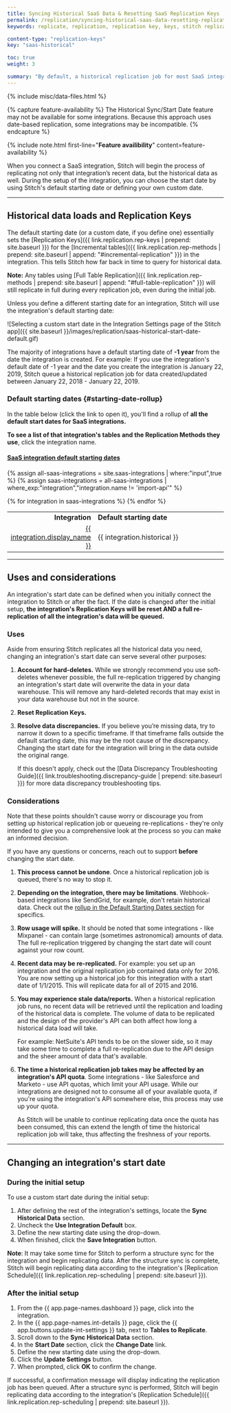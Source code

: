 ```yaml
---
title: Syncing Historical SaaS Data & Resetting SaaS Replication Keys
permalink: /replication/syncing-historical-saas-data-resetting-replication-keys
keywords: replicate, replication, replication key, keys, stitch replicates data, rp, saas, historical data, reset bookmark, reset replication key

content-type: "replication-keys"
key: "saas-historical"

toc: true
weight: 3

summary: "By default, a historical replication job for most SaaS integrations will go back one year. While the Start Date setting allows you to define historical data loads, it can also reset an integration's Replication Keys when you need to re-replicate data."
---
```

{% include misc/data-files.html %}

{% capture feature-availability %}
The Historical Sync/Start Date feature may not be available for some integrations. Because this approach uses date-based replication, some integrations may be incompatible.
{% endcapture %}

{% include note.html first-line="**Feature availibility**" content=feature-availability %}

When you connect a SaaS integration, Stitch will begin the process of replicating not only that integration’s recent data, but the historical data as well. During the setup of the integration, you can choose the start date by using Stitch's default starting date or defining your own custom date. 

---

## Historical data loads and Replication Keys

The default starting date (or a custom date, if you define one) essentially sets the [Replication Keys]({{ link.replication.rep-keys | prepend: site.baseurl }}) for the [Incremental tables]({{ link.replication.rep-methods | prepend: site.baseurl | append: "#incremental-replication" }}) in the integration. This tells Stitch how far back in time to query for historical data.

**Note:** Any tables using [Full Table Replication]({{ link.replication.rep-methods | prepend: site.baseurl | append: "#full-table-replication" }}) will still replicate in full during every replication job, even during the initial job.

Unless you define a different starting date for an integration, Stitch will use the integration's default starting date:

![Selecting a custom start date in the Integration Settings page of the Stitch app]({{ site.baseurl }}/images/replication/saas-historical-start-date-default.gif)

The majority of integrations have a default starting date of **-1 year** from the date the integration is created. For example: If you use the integration's default date of -1 year and the date you create the integration is January 22, 2019, Stitch queue a historical replication job for data created/updated between January 22, 2018 - January 22, 2019.

### Default starting dates {#starting-date-rollup}

In the table below (click the link to open it), you'll find a rollup of **all the default start dates for SaaS integrations.**

**To see a list of that integration's tables and the Replication Methods they use**, click the integration name.

<div class="panel-group" id="accordion">
<div class="panel panel-default">
<div class="panel-heading">
<h4 class="panel-title" id="starting-date-rollup">
<a class="noCrossRef accordion-toggle" data-toggle="collapse" data-parent="#accordion" href="#collapseOne">SaaS integration default starting dates</a>
</h4>
</div>
<div id="collapseOne" class="panel-collapse collapse noCrossRef">
<div class="panel-body">

{% assign all-saas-integrations = site.saas-integrations | where:"input",true %}
{% assign saas-integrations = all-saas-integrations | where_exp:"integration","integration.name != 'import-api'" %}

<table class="attribute-list">
<tr>
<td width="35%; fixed" align="right">
<strong>Integration</strong>
</td>
<td>
<strong>Default starting date</strong>
</td>
</tr>
{% for integration in saas-integrations %}
<tr>
<td width="35%; fixed" align="right">
<a href="{{ integration.url | prepend: site.baseurl | append: "#schema" }}">{{ integration.display_name }}</a>
</td>
<td>
{{ integration.historical }}
</td>
</tr>
{% endfor %}
</table>


</div>
</div>
</div>
</div>

--- 

## Uses and considerations

An integration's start date can be defined when you initially connect the integration to Stitch or after the fact. If the date is changed after the initial setup, **the integration's Replication Keys will be reset AND a full re-replication of all the integration's data will be queued.**

### Uses 

Aside from ensuring Stitch replicates all the historical data you need, changing an integration's start date can serve several other purposes:

1. **Account for hard-deletes.** While we strongly recommend you use soft-deletes whenever possible, the full re-replication triggered by changing an integration's start date will overwrite the data in your data warehouse. This will remove any hard-deleted records that may exist in your data warehouse but not in the source.
2. **Reset Replication Keys.** 
2. **Resolve data discrepancies.** If you believe you’re missing data, try to narrow it down to a specific timeframe. If that timeframe falls outside the default starting date, this may be the root cause of the discrepancy. Changing the start date for the integration will bring in the data outside the original range.

   If this doesn't apply, check out the [Data Discrepancy Troubleshooting Guide]({{ link.troubleshooting.discrepancy-guide | prepend: site.baseurl }}) for more data discrepancy troubleshooting tips.

### Considerations

Note that these points shouldn't cause worry or discourage you from setting up historical replication job or queueing re-replications - they're only intended to give you a comprehensive look at the process so you can make an informed decision.

If you have any questions or concerns, reach out to support **before** changing the start date.

1. **This process cannot be undone**. Once a historical replication job is queued, there's no way to stop it.
2. **Depending on the integration, there may be limitations**. Webhook-based integrations like SendGrid, for example, don't retain historical data. Check out the [rollup in the Default Starting Dates section](#starting-date-rollup) for specifics.
3. **Row usage will spike.** It should be noted that some integrations - like Mixpanel - can contain large (sometimes astronomical) amounts of data. The full re-replication triggered by changing the start date will count against your row count.
4. **Recent data may be re-replicated.** For example: you set up an integration and the original replication job contained data only for 2016. You are now setting up a historical job for this integration with a start date of 1/1/2015. This will replicate data for all of 2015 and 2016.
5. **You may experience stale data/reports.** When a historical replication job runs, no recent data will be retrieved until the replication and loading of the historical data is complete. The volume of data to be replicated and the design of the provider's API can both affect how long a historical data load will take.

   For example: NetSuite's API tends to be on the slower side, so it may take some time to complete a full re-replication due to the API design and the sheer amount of data that's available.
6. **The time a historical replication job takes may be affected by an integration's API quota**. Some integrations - like Salesforce and Marketo - use API quotas, which limit your API usage. While our integrations are designed not to consume all of your available quota, if you're using the integration's API somewhere else, this process may use up your quota.

   As Stitch will be unable to continue replicating data once the quota has been consumed, this can extend the length of time the historical replication job will take, thus affecting the freshness of your reports.

---

## Changing an integration's start date

### During the initial setup

To use a custom start date during the initial setup:

1. After defining the rest of the integration's settings, locate the **Sync Historical Data** section.
2. Uncheck the **Use Integration Default** box.
3. Define the new starting date using the drop-down.
4. When finished, click the **Save Integration** button.

**Note**: It may take some time for Stitch to perform a structure sync for the integration and begin replicating data. After the structure sync is complete, Stitch will begin replicating data according to the integration's [Replication Schedule]({{ link.replication.rep-scheduling | prepend: site.baseurl }}).

### After the initial setup

1. From the {{ app.page-names.dashboard }} page, click into the integration.
2. In the {{ app.page-names.int-details }} page, click the {{ app.buttons.update-int-settings }} tab, next to **Tables to Replicate**.
3. Scroll down to the **Sync Historical Data** section.
4. In the **Start Date** section, click the **Change Date** link.
5. Define the new starting date using the drop-down.
6. Click the **Update Settings** button.
7. When prompted, click **OK** to confirm the change.

If successful, a confirmation message will display indicating the replication job has been queued. After a structure sync is performed, Stitch will begin replicating data according to the integration's [Replication Schedule]({{ link.replication.rep-scheduling | prepend: site.baseurl }}).
